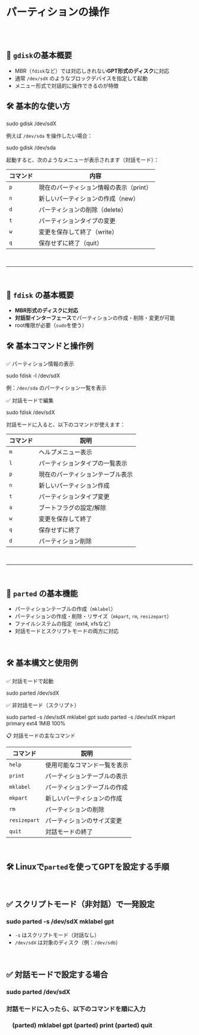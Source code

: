 # パーティションの操作

<br>
<br>

## 🧠 `gdisk`の基本概要

-   MBR（`fdisk`など）では対応しきれない**GPT形式のディスク**に対応
-   通常 `/dev/sdX` のようなブロックデバイスを指定して起動
-   メニュー形式で対話的に操作できるのが特徴

## 🛠 基本的な使い方

sudo gdisk /dev/sdX

例えば `/dev/sda` を操作したい場合：

sudo gdisk /dev/sda

起動すると、次のようなメニューが表示されます（対話モード）：

| コマンド | 内容 | 
|-----------------|-----------------|
| `p` | 現在のパーティション情報の表示（print）|
| `n` | 新しいパーティションの作成（new）|
| `d` | パーティションの削除（delete）|
| `t` | パーティションタイプの変更 |
| `w` | 変更を保存して終了（write）|
| `q` | 保存せずに終了（quit）|

<br>

-----------------------

<br>

## 🧠 `fdisk` の基本概要

-   **MBR形式のディスクに対応**
-   **対話型インターフェース**でパーティションの作成・削除・変更が可能
-   root権限が必要（`sudo`を使う）

## 🛠 基本コマンドと操作例

✅ パーティション情報の表示

sudo fdisk -l /dev/sdX

例：`/dev/sda` のパーティション一覧を表示

✅ 対話モードで編集

sudo fdisk /dev/sdX

対話モードに入ると、以下のコマンドが使えます：

| コマンド | 説明 |
|-----------|-----------------|
| `m` | ヘルプメニュー表示 |
| `l` | パーティションタイプの一覧表示 |
| `p` | 現在のパーティションテーブル表示 |
| `n` | 新しいパーティション作成 |
| `t` | パーティションタイプ変更 |
| `a` | ブートフラグの設定/解除 |
| `w` | 変更を保存して終了 |
| `q` | 保存せずに終了 |
| `d` | パーティション削除 |

<br>

--------------------------

<br>

## 🧰 `parted` の基本機能

-   パーティションテーブルの作成（`mklabel`）
-   パーティションの作成・削除・リサイズ（`mkpart`, `rm`, `resizepart`）
-   ファイルシステムの指定（ext4, xfsなど）
-   対話モードとスクリプトモードの両方に対応

<br>

## 🛠 基本構文と使用例

✅ 対話モードで起動

sudo parted /dev/sdX

✅ 非対話モード（スクリプト）

sudo parted -s /dev/sdX mklabel gpt sudo parted -s /dev/sdX mkpart primary ext4 1MiB 100%

📋 対話モードの主なコマンド

| コマンド | 説明 |
|-----------------|----------------|
| `help` | 使用可能なコマンド一覧を表示 |
| `print` | パーティションテーブルの表示 |
| `mklabel` | パーティションテーブルの作成 |
| `mkpart` | 新しいパーティションの作成 |
| `rm`| パーティションの削除 |
| `resizepart` | パーティションのサイズ変更 |
| `quit` | 対話モードの終了 |


<br>

## 🛠 Linuxで`parted`を使ってGPTを設定する手順

<br>

## ✅ スクリプトモード（非対話）で一発設定

### sudo parted -s /dev/sdX mklabel gpt

-   `-s` はスクリプトモード（対話なし）
-   `/dev/sdX` は対象のディスク（例：`/dev/sdb`）

<br>

## ✅ 対話モードで設定する場合

### sudo parted /dev/sdX

### 対話モードに入ったら、以下のコマンドを順に入力　<br> <br>　(parted) mklabel gpt (parted) print (parted) quit
